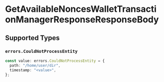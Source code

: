 # GetAvailableNoncesWalletTransactionManagerResponseResponseBody


## Supported Types

### `errors.CouldNotProcessEntity`

```typescript
const value: errors.CouldNotProcessEntity = {
  path: "/home/user/dir",
  timestamp: "<value>",
};
```

